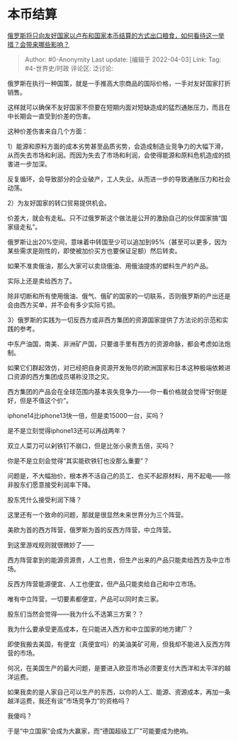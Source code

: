# 本币结算
[俄罗斯将只向友好国家以卢布和国家本币结算的方式出口粮食，如何看待这一举措？会带来哪些影响？](https://www.zhihu.com/question/525408564/answer/2420654049)

> Author: #0-Anonymity
> Last update: [编辑于 2022-04-03]
> Link:
> Tag: #4-世界史/时政
> 评论区:
> 泛讨论:

俄罗斯在执行一种国策，就是一手推高大宗商品的国际价格，一手对友好国家打折销售。

这样就可以确保不友好国家不但要在短期内面对短缺造成的猛烈通胀压力，而且在中长期会一直受到价差的伤害。

这种价差伤害来自几个方面：

1）能源和原料方面的成本劣势甚至品质劣势，会造成制造业竞争力的大幅下滑，从而失去市场和利润。而因为失去了市场和利润，会使得能源和原料危机造成的损害进一步加深。

反复循环，会导致部分的企业破产，工人失业。从而进一步的导致通胀压力和社会动荡。

2）为友好国家的转口贸易提供机会。

价差大，就会有走私。只不过俄罗斯这个做法是公开的激励自己的伙伴国家搞“国家级走私”。

俄罗斯让出20%空间，意味着中转国至少可以追加到95%（甚至可以更多，因为某些需求是刚性的，即使被加价买方也要保证足额）然后转卖。

如果不准卖俄油，那么大家可以卖烧俄油、用俄油提炼的塑料生产的产品。

实际上还是卖给西方了。

除非切断和所有使用俄油、俄气、俄矿的国家的一切联系，否则俄罗斯的产出还是会由西方买单，并不会有多少实际亏损。

3）俄罗斯的实践为一切反西方或非西方集团的资源国家提供了方法论的示范和实践的参考。

中东产油国，南美、非洲矿产国，只要谁手里有西方的资源命脉，都会考虑如法炮制。

如果它们群起效仿，对已经把自身资源开发殆尽的欧洲国家和日本这种极端依赖进口资源的西方集团成员堪称没顶之灾。

西方集团的产品会在全球范围内基本丧失竞争力——你一看价格就会觉得“好倒是好，但是不值这个价”。

iphone14比iphone13快一倍，但是卖15000一台，买吗？

是不是立刻觉得iphone13还可以再战两年？

双立人菜刀可以剁铁钉不崩口，但是比张小泉贵五倍，买吗？

你是不是立刻会觉得“其实能砍铁钉也没那么重要”？

问题是，不大幅抬价，根本养不活自己的员工、也买不起原材料，用不起电——除非股东们愿意接受利润率下降。

股东凭什么接受利润下降？

这里还有一个致命的问题，那就是很显然未来世界分为三个阵营。

美欧为首的西方阵营，俄罗斯为首的反西方阵营，中立阵营。

到这里游戏规则就很微妙了——

西方阵营拿到的能源资源贵，人工也贵，但生产出来的产品只能卖给西方及中立市场。

反西方阵营能源便宜、人工也便宜，但产品只能卖给自己和中立市场。

唯有中立阵营，一切要素都便宜，产品可以同时卖三家。

股东们当然会觉得——我为什么不选第三方案？？

我为什么要承受更高成本，在只能进入西方和中立国家的地方建厂？

即使我搬去美国，有便宜（真便宜吗）的美油美矿可用，但我却不能进入反西方阵营的市场。

何况，在美国生产的最大问题，是要进入欧亚市场必须要支付大西洋和太平洋的越洋运费。

如果我卖的是人家自己可以生产的东西，以你的人工、能源、资源成本，再加一条越洋运费，我还有谈“市场竞争力”的资格吗？

我傻吗？

于是“中立国家”会成为大赢家，而“德国超级工厂”可能要成为绝响。
